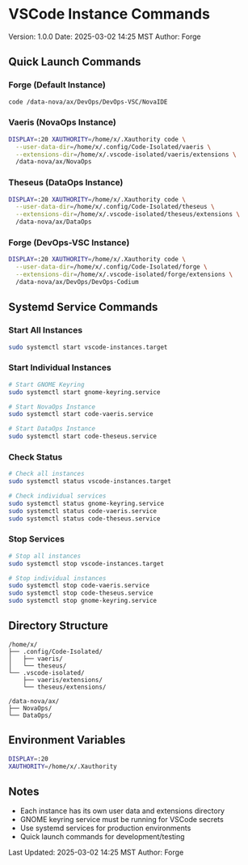 # VSCode Instance Commands
Version: 1.0.0
Date: 2025-03-02 14:25 MST
Author: Forge

## Quick Launch Commands

### Forge (Default Instance)
```bash
code /data-nova/ax/DevOps/DevOps-VSC/NovaIDE
```

### Vaeris (NovaOps Instance)
```bash
DISPLAY=:20 XAUTHORITY=/home/x/.Xauthority code \
  --user-data-dir=/home/x/.config/Code-Isolated/vaeris \
  --extensions-dir=/home/x/.vscode-isolated/vaeris/extensions \
  /data-nova/ax/NovaOps
```

### Theseus (DataOps Instance)
```bash
DISPLAY=:20 XAUTHORITY=/home/x/.Xauthority code \
  --user-data-dir=/home/x/.config/Code-Isolated/theseus \
  --extensions-dir=/home/x/.vscode-isolated/theseus/extensions \
  /data-nova/ax/DataOps
```
### Forge (DevOps-VSC Instance)
```bash
DISPLAY=:20 XAUTHORITY=/home/x/.Xauthority code \
  --user-data-dir=/home/x/.config/Code-Isolated/forge \
  --extensions-dir=/home/x/.vscode-isolated/forge/extensions \
  /data-nova/ax/DevOps/DevOps-Codium
```




## Systemd Service Commands

### Start All Instances
```bash
sudo systemctl start vscode-instances.target
```

### Start Individual Instances
```bash
# Start GNOME Keyring
sudo systemctl start gnome-keyring.service

# Start NovaOps Instance
sudo systemctl start code-vaeris.service

# Start DataOps Instance
sudo systemctl start code-theseus.service
```

### Check Status
```bash
# Check all instances
sudo systemctl status vscode-instances.target

# Check individual services
sudo systemctl status gnome-keyring.service
sudo systemctl status code-vaeris.service
sudo systemctl status code-theseus.service
```

### Stop Services
```bash
# Stop all instances
sudo systemctl stop vscode-instances.target

# Stop individual instances
sudo systemctl stop code-vaeris.service
sudo systemctl stop code-theseus.service
sudo systemctl stop gnome-keyring.service
```

## Directory Structure
```
/home/x/
├── .config/Code-Isolated/
│   ├── vaeris/
│   └── theseus/
└── .vscode-isolated/
    ├── vaeris/extensions/
    └── theseus/extensions/

/data-nova/ax/
├── NovaOps/
└── DataOps/
```

## Environment Variables
```bash
DISPLAY=:20
XAUTHORITY=/home/x/.Xauthority
```

## Notes
- Each instance has its own user data and extensions directory
- GNOME keyring service must be running for VSCode secrets
- Use systemd services for production environments
- Quick launch commands for development/testing

Last Updated: 2025-03-02 14:25 MST
Author: Forge